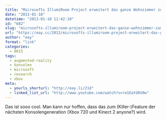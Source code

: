 ```yaml
---
title: "Microsofts IllumiRoom Project erweitert das ganze Wohnzimmer zum Konsolen-Display"
date: "2013-01-10"
datetime: "2013-01-10 11:42:10"
id: "682"
slug: "microsofts-illumiroom-project-erweitert-das-ganze-wohnzimmer-zum-konsolen-display"
url: "https://eay.cc/2013/microsofts-illumiroom-project-erweitert-das-ganze-wohnzimmer-zum-konsolen-display/"
author: "eay"
format: "link"
categories:
  - 0815
tags:
  - augmented-reality
  - konsolen
  - microsoft
  - research
  - xbox
meta:
  - yourls_shorturl: "http://eay.li/21d"
  - linked_list_url: "http://www.youtube.com/watch?v=re1EatGRV0w"
---
```


Das ist sooo cool. Man kann nur hoffen, dass das zum (Killer-)Feature der nächsten Konsolengeneration (Xbox 720 und Kinect 2 anyone?) wird.
